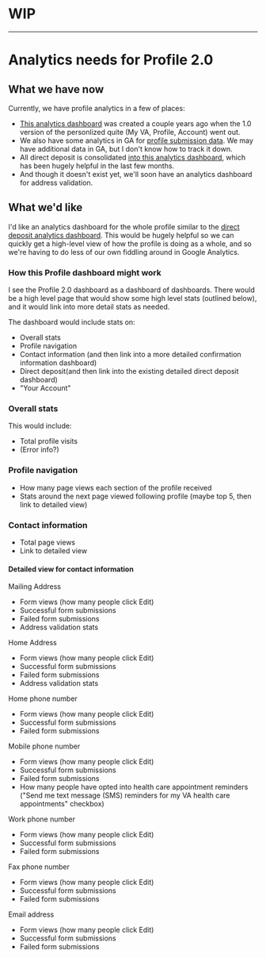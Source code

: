 # WIP

-------

# Analytics needs for Profile 2.0

## What we have now

Currently, we have profile analytics in a few of places:

- [This analytics dashboard](https://datastudio.google.com/u/0/reporting/1MEhg3-5vnPBsSc_1wCzh6LByR3RjH92q/page/OoJS?s=vS-iovB_OEo) was created a couple years ago when the 1.0 version of the personlized quite (My VA, Profile, Account) went out. 
- We also have some analytics in GA for [profile submission data](https://analytics.google.com/analytics/web/#/report/content-event-events/a50123418w177519031p176188361/explorer-segmentExplorer.segmentId=analytics.eventAction&explorer-table.plotKeys=%5B%5D&explorer-table.rowStart=0&explorer-table.rowCount=25&_r.drilldown=analytics.eventLabel:profile-transaction/). We may have additional data in GA, but I don't know how to track it down.
- All direct deposit is consolidated [into this analytics dashboard](https://analytics.google.com/analytics/web/?authuser=0#/dashboard/T7daIpzoRw2LOg1BVHJ0Dw/a50123418w177519031p187673796/), which has been hugely helpful in the last few months.
- And though it doesn't exist yet, we'll soon have an analytics dashboard for address validation.

## What we'd like

I'd like an analytics dashboard for the whole profile similar to the [direct deposit analytics dashboard](https://analytics.google.com/analytics/web/?authuser=0#/dashboard/T7daIpzoRw2LOg1BVHJ0Dw/a50123418w177519031p187673796/). This would be hugely helpful so we can quickly get a high-level view of how the profile is doing as a whole, and so we're having to do less of our own fiddling around in Google Analytics.

### How this Profile dashboard might work

I see the Profile 2.0 dashboard as a dashboard of dashboards. There would be a high level page that would show some high level stats (outlined below), and it would link into more detail stats as needed. 

The dashboard would include stats on:

- Overall stats
- Profile navigation
- Contact information (and then link into a more detailed confirmation information dashboard)
- Direct deposit(and then link into the existing detailed direct deposit dashboard)
- "Your Account" 

### Overall stats

This would include:

- Total profile visits
- (Error info?)

### Profile navigation

- How many page views each section of the profile received
- Stats around the next page viewed following profile (maybe top 5, then link to detailed view)

### Contact information

- Total page views
- Link to detailed view

#### Detailed view for contact information

Mailing Address

- Form views (how many people click Edit)
- Successful form submissions
- Failed form submissions
- Address validation stats

Home Address

- Form views (how many people click Edit)
- Successful form submissions
- Failed form submissions
- Address validation stats

Home phone number

- Form views (how many people click Edit)
- Successful form submissions
- Failed form submissions

Mobile phone number

- Form views (how many people click Edit)
- Successful form submissions
- Failed form submissions
- How many people have opted into health care appointment reminders ("Send me text message (SMS) reminders for my VA health care appointments" checkbox)

Work phone number

- Form views (how many people click Edit)
- Successful form submissions
- Failed form submissions

Fax phone number

- Form views (how many people click Edit)
- Successful form submissions
- Failed form submissions

Email address

- Form views (how many people click Edit)
- Successful form submissions
- Failed form submissions
